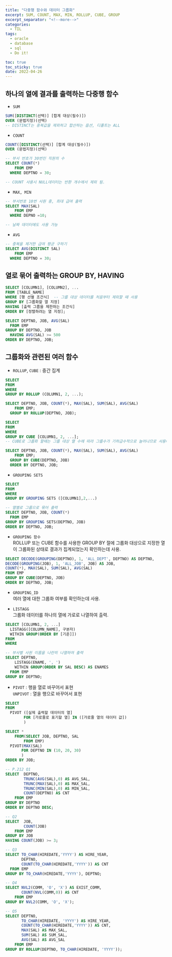```yaml
---
title: "다중행 함수와 데이터 그룹화"
excerpt: SUM, COUNT, MAX, MIN, ROLLUP, CUBE, GROUP
excerpt_separator: "<!--more-->"
categories:
  - TIL
tags:
  - oracle
  - database
  - sql
  - Do it!

toc: true
toc_sticky: true
date: 2022-04-26
---
```


## 하나의 열에 결과를 출력하는 다중행 함수

- `SUM`

```sql
SUM([DISTINCT(선택)] [합계 대상(필수)])
OVER (문법지정)(선택)
-- DISTINCT는 중복값을 제외하고 합산하는 옵션, 디폴트는 ALL
```

- `COUNT`

```sql
COUNT([DISTINCT(선택)] [합계 대상(필수)])
OVER (문법지정)(선택)

-- 부서 번호가 30번인 직원의 수
SELECT COUNT(*)
    FROM EMP
  WHERE DEPTNO = 30;

-- COUNT 사용시 NULL데이터는 반환 개수에서 제외 됨.
```

- `MAX, MIN`

```sql
-- 부서번호 10번 사원 중, 최대 급여 출력
SELECT MAX(SAL)
    FROM EMP
  WHERE DEPNO =10;

-- 날짜 데이터에도 사용 가능
```

- `AVG`

```sql
-- 중복을 제거한 급여 평균 구하기
SELECT AVG(DISTINCT SAL)
    FROM EMP
  WHERE DEPTNO = 30;
```

## 열로 묶어 출력하는 GROUP BY, HAVING

```sql
SELECT [COLUMN1], [COLUMN2], ...
FROM [TABLE_NAME]
WHERE [행 선별 조건식]  -- 그룹 대상 데이터를 처음부터 제외할 때 사용
GROUP BY [그룹화할 열 지정]
HAVING [출력 그룹을 제한하는 조건식]
ORDER BY [정렬하려는 열 지정];

SELECT DEPTNO, JOB, AVG(SAL)
  FROM EMP
GROUP BY DEPTNO, JOB
  HAVING AVG(SAL) >= 500
ORDER BY DEPTNO, JOB;
```

## 그룹화와 관련된 여러 함수

- `ROLLUP`, `CUBE` : 중간 집계

```sql
SELECT
FROM
WHERE
GROUP BY ROLLUP (COLUMN1, 2, ...);

SELECT DEPTNO, JOB, COUNT(*), MAX(SAL), SUM(SAL), AVG(SAL)
    FROM EMP;
  GROUP BY ROLLUP(DEPTNO, JOB);
```

```sql
SELECT
FROM
WHERE
GROUP BY CUBE [COLUMN1, 2, ...];
-- CUBE로 그룹화 할때는 그룹 대상 열 수에 따라 그룹수가 기하급수적으로 늘어나므로 사용에 주의해야 한다.

SELECT DEPTNO, JOB, COUNT(*), MAX(SAL), SUM(SAL), AVG(SAL)
    FROM EMP;
  GROUP BY CUBE(DEPTNO, JOB)
  ORDER BY DEPTNO, JOB;
```

- `GROUPING SETS`

```sql
SELECT
FROM
WHERE
GROUP BY GROUPING SETS ([COLUMN1],2,...)

-- 열별로 그룹으로 묶어 출력
SELECT DEPTNO, JOB, COUNT(*)
  FROM EMP
GROUP BY GROUPING SETS(DEPTNO, JOB)
ORDER BY DEPTNO, JOB;
```

- `GROUPING 함수`  
ROLLUP 또는 CUBE 함수를 사용한 GROUP BY 절에 그룹화 대상으로 지정한 열이 그룹화된 상태로 결과가 집계되었는지 확인하는데 사용.

```sql
SELECT DECODE(GROUPING(DEPTNO), 1, 'ALL_DEPT', DEPTNO) AS DEPTNO,
DECODE(GROUPING(JOB), 1, 'ALL_JOB', JOB) AS JOB,
COUNT(*), MAX(SAL), SUM(SAL), AVG(SAL)
FROM EMP
GROUP BY CUBE(DEPTNO, JOB)
ORDER BY DEPTNO, JOB;
```

- `GROUPING_ID`  
여러 열에 대한 그룹화 여부를 확인하는데 사용.

- `LISTAGG`  
그룹화 데이터를 하나의 열에 가로로 나열하여 출력.

```sql
SELECT [COLUMN1, 2, ...]
  LISTAGG([COLUMN_NAME], 구분자)
  WITHIN GROUP(ORDER BY [기준]])
FROM
WHERE

-- 부사별 사원 이름을 나란히 나열하여 출력
SELECT DEPTNO,
    LISTAGG(ENAME, ', ')
    WITHIN GROUP(ORDER BY SAL DESC) AS ENAMES
  FROM EMP
GROUP BY DEPTNO;
```

- `PIVOT` : 행을 열로 바꾸어서 표현  
`UNPIVOT` : 열을 행으로 바꾸어서 표현

```sql
SELECT
FROM
  PIVOT ([실제 출력할 데이터의 열]
        FOR [가로줄로 표기할 열] IN ([가로줄 열의 데이터 값])
        )

SELECT *
    FROM(SELECT JOB, DEPTNO, SAL
        FROM EMP)
  PIVOT(MAX(SAL)
       FOR DEPTNO IN (10, 20, 30)
       )
ORDER BY JOB;
```

```sql
-- P.212 Q1    
SELECT  DEPTNO,
        TRUNC(AVG(SAL),0) AS AVG_SAL,
        TRUNC(MAX(SAL),0) AS MAX_SAL,
        TRUNC(MIN(SAL),0) AS MIN_SAL,
        COUNT(DEPTNO) AS CNT
    FROM EMP
GROUP BY DEPTNO
ORDER BY DEPTNO DESC;

-- Q2
SELECT  JOB, 
        COUNT(JOB)
    FROM EMP
GROUP BY JOB
HAVING COUNT(JOB) >= 3;

-- Q3
SELECT TO_CHAR(HIREDATE,'YYYY') AS HIRE_YEAR,
       DEPTNO,
       COUNT(TO_CHAR(HIREDATE,'YYYY')) AS CNT
  FROM EMP
GROUP BY TO_CHAR(HIREDATE,'YYYY'), DEPTNO;

-- Q4
SELECT NVL2(COMM, 'O', 'X') AS EXIST_COMM,
       COUNT(NVL(COMM,0)) AS CNT
    FROM EMP
GROUP BY NVL2(COMM, 'O', 'X');

-- Q5
SELECT DEPTNO,
       TO_CHAR(HIREDATE, 'YYYY') AS HIRE_YEAR,
       COUNT(TO_CHAR(HIREDATE,'YYYY')) AS CNT,
       MAX(SAL) AS MAX_SAL,
       SUM(SAL) AS SUM_SAL,
       AVG(SAL) AS AVG_SAL
    FROM EMP
GROUP BY ROLLUP(DEPTNO, TO_CHAR(HIREDATE, 'YYYY'));
```

